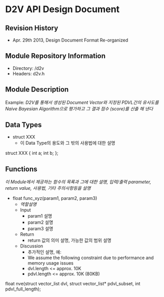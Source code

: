D2V API Design Document
=======================

Revision History
----------------
- Apr. 29th 2013, Design Document Format Re-organized


Module Repository Information
-----------------------------
- Directory: <src>/d2v
- Headers: d2v.h


Module Description
------------------
Example: <i>D2V를 통해서 생성된 Document Vector와 지정된 PDVL간의 유사도를 Naive Bayesian Algorithm으로 평가하고 그 결과 점수 (score)를 산출 해 낸다</i>

Data Types
----------
- struct XXX
    - 이 Data Type의 용도와 그 밖의 사용법에 대한 설명

struct XXX {
  int a;
  int b;
};



Functions
---------
<i>이 Module에서 제공하는 함수의 목록과 그에 대한 설명, 입력/출력 parameter, return value, 사용법, 기타 주의사항등을 설명</i>

- float func_xyz(param1, param2, param3)
    - <i>역할설명</i>
    - Input
        - param1 설명
        - param2 설명
        - param3 설명
    - Return
        - return 값의 의미 설명, 가능한 값의 범위 설명
    - Discussion
        - 추가적인 설명, 예:
        - We assume the following constraint due to performance and memory usage issues 
        - dvl.length <= approx. 10K 
        - pdvl.length <= approx. 10K (80KB) 

float nve(struct vector_list dvl, struct vector_list* pdvl_subset, int pdvl_full_length);
